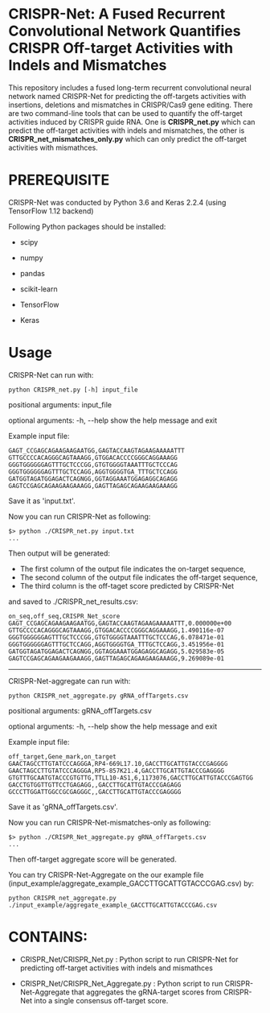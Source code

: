 # CRISPR-Net: A Fused Recurrent Convolutional Network Quantifies CRISPR Off-target Activities with Indels and Mismatches
This repository includes a fused long-term recurrent convolutional neural network named CRISPR-Net for predicting the off-targets activities with insertions, deletions and mismatches in CRISPR/Cas9 gene editing. There are two command-line tools that can be used to quantify the off-target activities induced by CRISPR guide RNA. One is **CRISPR_net.py** which can predict the off-target activities with indels and mismatches, the other is **CRISPR_net_mismatches_only.py** which can only predict the off-target activities with mismathces.

# PREREQUISITE
CRISPR-Net was conducted by Python 3.6 and Keras 2.2.4 (using TensorFlow 1.12 backend) 

Following Python packages should be installed:
<ul>
<li><p>scipy</p></li>
<li><p>numpy</p></li>
<li><p>pandas</p></li>
<li><p>scikit-learn</p></li>
<li><p>TensorFlow</p></li>
<li><p>Keras</p></li>
</ul>

# Usage

CRISPR-Net can run with:

    python CRISPR_net.py [-h] input_file

positional arguments: input_file

optional arguments:
  -h, --help  show the help message and exit

Example input file:

    GAGT_CCGAGCAGAAGAAGAATGG,GAGTACCAAGTAGAAGAAAAATTT
    GTTGCCCCACAGGGCAGTAAAGG,GTGGACACCCCGGGCAGGAAAGG
    GGGTGGGGGGAGTTTGCTCCCGG,GTGTGGGGTAAATTTGCTCCCAG
    GGGTGGGGGGAGTTTGCTCCAGG,AGGTGGGGTGA_TTTGCTCCAGG
    GATGGTAGATGGAGACTCAGNGG,GGTAGGAAATGGAGAGGCAGAGG
    GAGTCCGAGCAGAAGAAGAAAGG,GAGTTAGAGCAGAAGAAGAAAGG

Save it as 'input.txt'.

Now you can run CRISPR-Net as following:

    $> python ./CRISPR_net.py input.txt
    ...
    
Then output will be generated:

- The first column of the output file indicates the on-target sequence,
- The second column of the output file indicates the off-target sequence,
- The third column is the off-taget score predicted by CRISPR-Net

and saved to ./CRISPR_net_results.csv:


    on_seq,off_seq,CRISPR_Net_score
    GAGT_CCGAGCAGAAGAAGAATGG,GAGTACCAAGTAGAAGAAAAATTT,0.000000e+00
    GTTGCCCCACAGGGCAGTAAAGG,GTGGACACCCCGGGCAGGAAAGG,1.490116e-07
    GGGTGGGGGGAGTTTGCTCCCGG,GTGTGGGGTAAATTTGCTCCCAG,6.078471e-01
    GGGTGGGGGGAGTTTGCTCCAGG,AGGTGGGGTGA_TTTGCTCCAGG,3.451956e-01
    GATGGTAGATGGAGACTCAGNGG,GGTAGGAAATGGAGAGGCAGAGG,5.029583e-05
    GAGTCCGAGCAGAAGAAGAAAGG,GAGTTAGAGCAGAAGAAGAAAGG,9.269089e-01

--------------------------------------------------

CRISPR-Net-aggregate can run with:

    python CRISPR_net_aggregate.py gRNA_offTargets.csv

positional arguments: gRNA_offTargets.csv

optional arguments:
  -h, --help show the help message and exit

Example input file:


    off_target,Gene_mark,on_target
    GAACTAGCCTTGTATCCCAGGGA,RP4-669L17.10,GACCTTGCATTGTACCCGAGGGG
    GAACTAGCCTTGTATCCCAGGGA,RP5-857K21.4,GACCTTGCATTGTACCCGAGGGG
    GTGTTTGCAATGTACCCGTGTTG,TTLL10-AS1,6,1173076,GACCTTGCATTGTACCCGAGTGG
    GACCTGTGGTTGTTCCTGAGAGG,,GACCTTGCATTGTACCCGAGAGG
    GCCCTTGGATTGGCCGCGAGGGC,,GACCTTGCATTGTACCCGAGGGG

Save it as 'gRNA_offTargets.csv'.

Now you can run CRISPR-Net-mismatches-only as following:

    $> python ./CRISPR_Net_aggregate.py gRNA_offTargets.csv
    ...
    
Then off-target aggregate score will be generated. 

You can try CRISPR-Net-Aggregate on the our example file (input_example/aggregate_example_GACCTTGCATTGTACCCGAG.csv) by:

    python CRISPR_net_aggregate.py ./input_example/aggregate_example_GACCTTGCATTGTACCCGAG.csv


# CONTAINS:
<ul>
<li><p>CRISPR_Net/CRISPR_Net.py : Python script to run CRISPR-Net for predicting off-target activities with indels and mismathces </p></li>
<li><p>CRISPR_Net/CRISPR_Net_Aggregate.py : Python script to run CRISPR-Net-Aggregate that aggregates the gRNA-target scores from CRISPR-Net into a single consensus off-target score.</p></li>
</p></li>
</ul>

